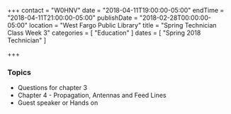 +++
contact = "W0HNV"
date = "2018-04-11T19:00:00-05:00"
endTime = "2018-04-11T21:00:00-05:00"
publishDate = "2018-02-28T00:00:00-05:00"
location = "West Fargo Public Library"
title = "Spring Technician Class Week 3"
categories = [ "Education" ]
dates = [ "Spring 2018 Technician" ]

+++
### Topics

* Questions for chapter 3
* Chapter 4 - Propagation, Antennas and Feed Lines
* Guest speaker or Hands on
